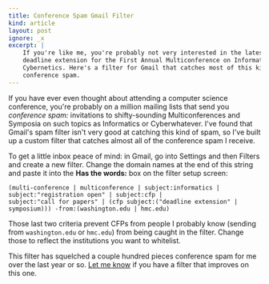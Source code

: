 ```yaml
---
title: Conference Spam Gmail Filter
kind: article
layout: post
ignore: _x
excerpt: |
    If you're like me, you're probably not very interested in the latest
    deadline extension for the First Annual Multiconference on Informatics and
    Cybernetics. Here's a filter for Gmail that catches most of this kind of
    conference spam.
---
```


If you have ever even thought about attending a computer science conference,
you're
probably on a million mailing lists that send you *conference spam:* invitations
to shifty-sounding Multiconferences and Symposia on such topics as
Informatics or Cyberwhatever. I've found that Gmail's spam filter isn't very
good at catching this kind of spam, so I've built up a custom filter that
catches almost all of the conference spam I receive.

To get a little inbox peace of mind: in Gmail, go into
Settings and then Filters and create a new filter. Change the domain names at
the end of this string and paste it into the **Has the words:** box on the
filter setup screen:

    (multi-conference | multiconference | subject:informatics |
    subject:"registration open" | subject:cfp |
    subject:"call for papers" | (cfp subject:("deadline extension" |
    symposium))) -from:(washington.edu | hmc.edu)

Those last two criteria prevent CFPs from people I probably know (sending from
`washington.edu` or `hmc.edu`) from being caught in the filter. Change those to
reflect the institutions you want to whitelist.

This filter has squelched a couple hundred pieces conference spam for me over
the last year or so. <a href="mailto:asampson@cs.washington.edu">Let me know</a>
if you have a filter that improves on this one.
